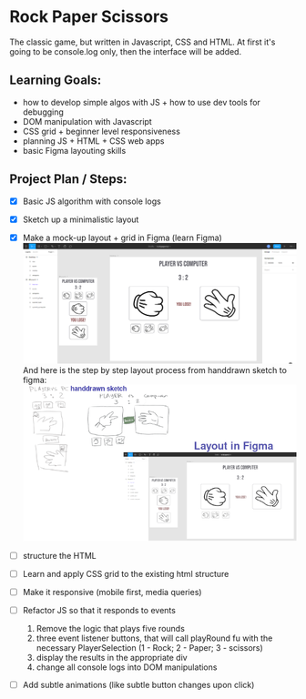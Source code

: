 # Rock Paper Scissors
The classic game, but written in Javascript, CSS and HTML. 
At first it's going to be console.log only, then the interface will be added.

## Learning Goals:
- how to develop simple algos with JS + how to use dev tools for debugging
- DOM manipulation with Javascript
- CSS grid + beginner level responsiveness
- planning JS + HTML + CSS web apps
- basic Figma layouting skills

## Project Plan / Steps:
- [x] Basic JS algorithm with console logs
- [x] Sketch up a minimalistic layout
- [x] Make a mock-up layout + grid in Figma (learn Figma) ![finished layout](images/layout_in_figma.png)
  And here is the step by step layout process from handdrawn sketch to figma:
  ![Step by Step layout progress](images/layout_steps_wip.png)
- [ ] structure the HTML
- [ ] Learn and apply CSS grid to the existing html structure
- [ ] Make it responsive (mobile first, media queries)
- [ ] Refactor JS so that it responds to events
  1. Remove the logic that plays five rounds
  2. three event listener buttons, that will call playRound fu with the necessary PlayerSelection (1 - Rock; 2 - Paper; 3 - scissors)
  1. display the results in the appropriate div
  2. change all console logs into DOM manipulations
- [ ] Add subtle animations (like subtle button changes upon click)

